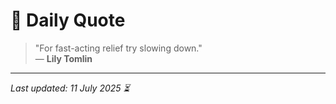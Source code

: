 # 📜 Daily Quote

> "For fast-acting relief try slowing down."  
> — **Lily Tomlin**

---

_Last updated: 11 July 2025 ⏳_
